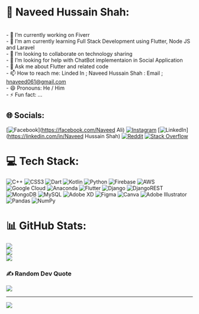 # 💫 Naveed Hussain Shah:
<br>- 🔭 I’m currently working on Fiverr<br>- 🌱 I’m am currently learning Full Stack Development using Flutter, Node JS and Laravel <br>- 👯 I’m looking to collaborate on technology sharing <br>- 🤔 I’m looking for help with ChatBot implementaion in Social Application<br>- 💬 Ask me about Flutter and related code<br>- 📫 How to reach me: Linded In ; Naveed Hussain Shah : Email ; hnaveed061@gmail.com<br>- 😄 Pronouns: He / Him<br>- ⚡ Fun fact: ...


## 🌐 Socials:
[![Facebook](https://img.shields.io/badge/Facebook-%231877F2.svg?logo=Facebook&logoColor=white)](https://facebook.com/Naveed Ali) [![Instagram](https://img.shields.io/badge/Instagram-%23E4405F.svg?logo=Instagram&logoColor=white)](https://instagram.com/sshah_naveed) [![LinkedIn](https://img.shields.io/badge/LinkedIn-%230077B5.svg?logo=linkedin&logoColor=white)](https://linkedin.com/in/Naveed Hussain Shah) [![Reddit](https://img.shields.io/badge/Reddit-%23FF4500.svg?logo=Reddit&logoColor=white)](https://reddit.com/user/navidanchitrali) [![Stack Overflow](https://img.shields.io/badge/-Stackoverflow-FE7A16?logo=stack-overflow&logoColor=white)](https://stackoverflow.com/users/navidanchitrali) 

# 💻 Tech Stack:
![C++](https://img.shields.io/badge/c++-%2300599C.svg?style=for-the-badge&logo=c%2B%2B&logoColor=white) ![CSS3](https://img.shields.io/badge/css3-%231572B6.svg?style=for-the-badge&logo=css3&logoColor=white) ![Dart](https://img.shields.io/badge/dart-%230175C2.svg?style=for-the-badge&logo=dart&logoColor=white) ![Kotlin](https://img.shields.io/badge/kotlin-%230095D5.svg?style=for-the-badge&logo=kotlin&logoColor=white) ![Python](https://img.shields.io/badge/python-3670A0?style=for-the-badge&logo=python&logoColor=ffdd54) ![Firebase](https://img.shields.io/badge/firebase-%23039BE5.svg?style=for-the-badge&logo=firebase) ![AWS](https://img.shields.io/badge/AWS-%23FF9900.svg?style=for-the-badge&logo=amazon-aws&logoColor=white) ![Google Cloud](https://img.shields.io/badge/Google%20Cloud-%234285F4.svg?style=for-the-badge&logo=google-cloud&logoColor=white) ![Anaconda](https://img.shields.io/badge/Anaconda-%2344A833.svg?style=for-the-badge&logo=anaconda&logoColor=white) ![Flutter](https://img.shields.io/badge/Flutter-%2302569B.svg?style=for-the-badge&logo=Flutter&logoColor=white) ![Django](https://img.shields.io/badge/django-%23092E20.svg?style=for-the-badge&logo=django&logoColor=white) ![DjangoREST](https://img.shields.io/badge/DJANGO-REST-ff1709?style=for-the-badge&logo=django&logoColor=white&color=ff1709&labelColor=gray) ![MongoDB](https://img.shields.io/badge/MongoDB-%234ea94b.svg?style=for-the-badge&logo=mongodb&logoColor=white) ![MySQL](https://img.shields.io/badge/mysql-%2300f.svg?style=for-the-badge&logo=mysql&logoColor=white) ![Adobe XD](https://img.shields.io/badge/Adobe%20XD-470137?style=for-the-badge&logo=Adobe%20XD&logoColor=#FF61F6) 	![Figma](https://img.shields.io/badge/figma-%23F24E1E.svg?style=for-the-badge&logo=figma&logoColor=white) ![Canva](https://img.shields.io/badge/Canva-%2300C4CC.svg?style=for-the-badge&logo=Canva&logoColor=white) ![Adobe Illustrator](https://img.shields.io/badge/adobeillustrator-%23FF9A00.svg?style=for-the-badge&logo=adobeillustrator&logoColor=white) ![Pandas](https://img.shields.io/badge/pandas-%23150458.svg?style=for-the-badge&logo=pandas&logoColor=white) ![NumPy](https://img.shields.io/badge/numpy-%23013243.svg?style=for-the-badge&logo=numpy&logoColor=white)
# 📊 GitHub Stats:
![](https://github-readme-stats.vercel.app/api?username=navidanchitrali&theme=merko&hide_border=false&include_all_commits=false&count_private=false)<br/>
![](https://github-readme-streak-stats.herokuapp.com/?user=navidanchitrali&theme=merko&hide_border=false)<br/>
![](https://github-readme-stats.vercel.app/api/top-langs/?username=navidanchitrali&theme=merko&hide_border=false&include_all_commits=false&count_private=false&layout=compact)

### ✍️ Random Dev Quote
![](https://quotes-github-readme.vercel.app/api?type=horizontal&theme=radical)

---
[![](https://visitcount.itsvg.in/api?id=navidanchitrali&icon=0&color=0)](https://visitcount.itsvg.in)

<!-- Proudly created with GPRM ( https://gprm.itsvg.in ) -->
